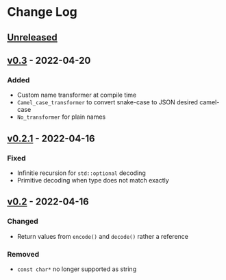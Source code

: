 # Change Log

## [Unreleased]

## [v0.3] - 2022-04-20
### Added
- Custom name transformer at compile time
- `Camel_case_transformer` to convert snake-case to JSON desired camel-case
- `No_transformer` for plain names

## [v0.2.1] - 2022-04-16
### Fixed
- Infinitie recursion for `std::optional` decoding
- Primitive decoding when type does not match exactly

## [v0.2] - 2022-04-16
### Changed
- Return values from `encode()` and `decode()` rather a reference

### Removed
- `const char*` no longer supported as string

[Unreleased]: https://github.com/terrakuh/smart_json/compare/v0.3..dev
[v0.3]: https://github.com/terrakuh/smart_json/compare/v0.2.1..v0.3
[v0.2.1]: https://github.com/terrakuh/smart_json/compare/v0.2..v0.2.1
[v0.2]: https://github.com/terrakuh/smart_json/compare/v0.1..v0.2
